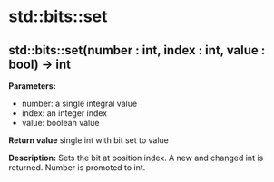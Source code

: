 # std::bits::set

## std::bits::set(number : int, index : int, value : bool) -> int
**Parameters:**
- number: a single integral value
- index: an integer index
- value: boolean value

**Return value**
single int with bit set to value

**Description:**
Sets the bit at position index. A new and changed int is returned. Number is promoted to int.